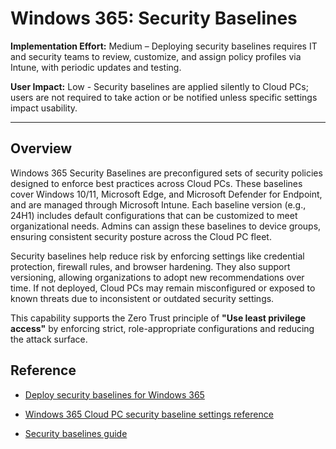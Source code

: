 # Windows 365: Security Baselines

**Implementation Effort:** Medium – Deploying security baselines requires IT and security teams to review, customize, and assign policy profiles via Intune, with periodic updates and testing.

**User Impact:** Low - Security baselines are applied silently to Cloud PCs; users are not required to take action or be notified unless specific settings impact usability.

---

## Overview

Windows 365 Security Baselines are preconfigured sets of security
policies designed to enforce best practices across Cloud PCs. These
baselines cover Windows 10/11, Microsoft Edge, and Microsoft Defender
for Endpoint, and are managed through Microsoft Intune. Each baseline
version (e.g., 24H1) includes default configurations that can be
customized to meet organizational needs. Admins can assign these
baselines to device groups, ensuring consistent security posture across
the Cloud PC fleet.

Security baselines help reduce risk by enforcing settings like
credential protection, firewall rules, and browser hardening. They also
support versioning, allowing organizations to adopt new recommendations
over time. If not deployed, Cloud PCs may remain misconfigured or
exposed to known threats due to inconsistent or outdated security
settings.

This capability supports the Zero Trust principle of **"Use least
privilege access"** by enforcing strict, role-appropriate
configurations and reducing the attack surface.

## Reference

* [Deploy security baselines for Windows
  365](https://learn.microsoft.com/en-us/windows-365/enterprise/deploy-security-baselines)

* [Windows 365 Cloud PC security baseline settings
  reference](https://learn.microsoft.com/en-us/intune/intune-service/protect/security-baseline-settings-windows-365)

* [Security baselines
  guide](https://learn.microsoft.com/en-us/windows/security/operating-system-security/device-management/windows-security-configuration-framework/windows-security-baselines)
